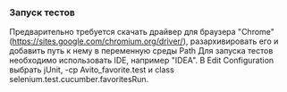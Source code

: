 ### Запуск тестов
Предварительно требуется скачать драйвер для браузера "Chrome" (https://sites.google.com/chromium.org/driver/), разархивировать его и добавить путь к нему в переменную среды Path 
Для запуска тестов необходимо использовать IDE, например "IDEA". 
В Edit Configuration выбрать jUnit, -cp Avito_favorite.test и class selenium.test.cucumber.favoritesRun.